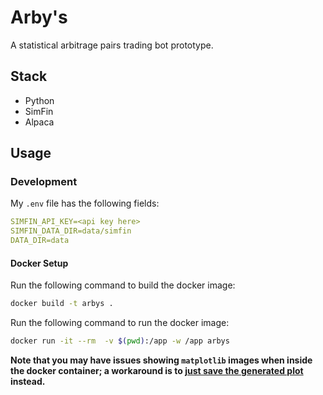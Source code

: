 # Arby's

A statistical arbitrage pairs trading bot prototype.

## Stack
- Python
- SimFin
- Alpaca

## Usage

### Development

My `.env` file has the following fields:

```yaml
SIMFIN_API_KEY=<api key here>
SIMFIN_DATA_DIR=data/simfin
DATA_DIR=data
```

#### Docker Setup

Run the following command to build the docker image:

```bash
docker build -t arbys . 
```

Run the following command to run the docker image:

```bash
docker run -it --rm  -v $(pwd):/app -w /app arbys
```
**Note that you may have issues showing `matplotlib` images when inside the docker container; a workaround is to [just save the generated plot](https://matplotlib.org/stable/api/_as_gen/matplotlib.pyplot.savefig.html) instead.**